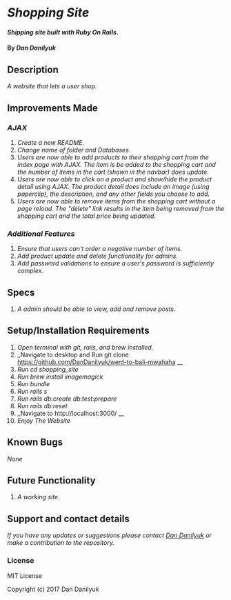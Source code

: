# _Shopping Site_

#### _Shipping site built with Ruby On Rails._

#### By _Dan Danilyuk_

## Description

_A website that lets a user shop._

## Improvements Made

### _AJAX_
1. _Create a new README._
2. _Change name of folder and Databases_
3. _Users are now able to add products to their shopping cart from the index page with AJAX. The item is be added to the shopping cart and the number of items in the cart (shown in the navbar) does update._
4. _Users are now able to click on a product and show/hide the product detail using AJAX. The product detail does include an image (using paperclip), the description, and any other fields you choose to add._
5. _Users are now able to remove items from the shopping cart without a page reload. The "delete" link results in the item being removed from the shopping cart and the total price being updated._

### _Additional Features_

1. _Ensure that users can't order a negative number of items._
2. _Add product update and delete functionality for admins._
3. _Add password validations to ensure a user's password is sufficiently complex._


## Specs

1. _A admin should be able to view, add and remove posts._

## Setup/Installation Requirements

1. _Open terminal with git, rails, and brew installed._
2. _Navigate to desktop and Run git clone https://github.com/DanDanilyuk/went-to-bali-mwahaha __
2. _Run cd shopping_site_
2. _Run brew install imagemagick_
3. _Run bundle_
4. _Run rails s_
5. _Run rails db:create db:test:prepare_
6. _Run rails db:reset_
7. _Navigate to http://localhost:3000/ __
8. _Enjoy The Website_

## Known Bugs

_None_

## Future Functionality

1. _A working site._

## Support and contact details

_If you have any updates or suggestions please contact [Dan Danilyuk] or make a contribution to the repository._

[Dan Danilyuk]: mailto:dandanilyuk@gmail.com

### License

MIT License

Copyright (c) 2017 Dan Danilyuk
